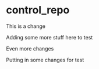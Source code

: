 # control_repo

This is a change

Adding some more stuff here to test

Even more changes

Putting in some changes for test
